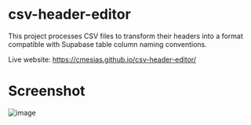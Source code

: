 # csv-header-editor
 This project processes CSV files to transform their headers into a format compatible with Supabase table column naming conventions.

Live website: https://cmesias.github.io/csv-header-editor/

# Screenshot
![image](https://github.com/user-attachments/assets/5229e6c1-1f0f-4aea-aa89-ac37f12bc898)

